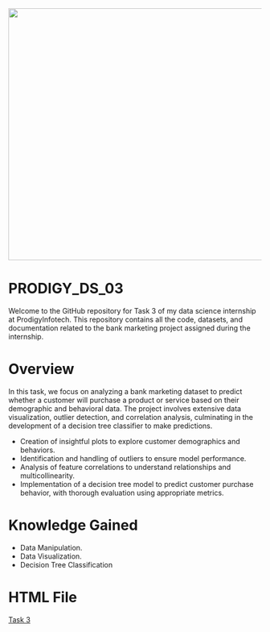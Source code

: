 <img src="https://github.com/AnkitaPal1012/PRODIGY_DS_03/blob/main/Screenshot%202024-08-28%20154733.png" height="500" width="900"/>


# PRODIGY_DS_03
Welcome to the GitHub repository for Task 3 of my data science internship at ProdigyInfotech. This repository contains all the code, datasets, and documentation related to the bank marketing project assigned during the internship.

# Overview

In this task, we focus on analyzing a bank marketing dataset to predict whether a customer will purchase a product or service based on their demographic and behavioral data. The project involves extensive data visualization, outlier detection, and correlation analysis, culminating in the development of a decision tree classifier to make predictions.

<ul><li>Creation of insightful plots to explore customer demographics and behaviors.</li>
<li>Identification and handling of outliers to ensure model performance.</li>
<li>Analysis of feature correlations to understand relationships and multicollinearity.</li>
<li>Implementation of a decision tree model to predict customer purchase behavior, with thorough evaluation using appropriate metrics.</li></ul>

# Knowledge Gained

<ul><li>Data Manipulation.</li>
<li>Data Visualization.</li>
<li>Decision Tree Classification  </li></ul>

# HTML File
<a href="http://rpubs.com/AnkitaPal1012/1223221">Task 3</a>




